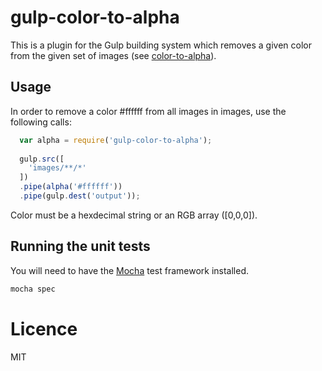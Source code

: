 gulp-color-to-alpha
===================

This is a plugin for the Gulp building system which removes a given color from the given set of images (see [color-to-alpha](http://cmtt.github.io/color-to-alpha)).

## Usage

In order to remove a color #ffffff from all images in images, use the following calls:

```js
  var alpha = require('gulp-color-to-alpha');
  
  gulp.src([
    'images/**/*'
  ])
  .pipe(alpha('#ffffff'))
  .pipe(gulp.dest('output'));

```

Color must be a hexdecimal string or an RGB array ([0,0,0]).

## Running the unit tests

You will need to have the [Mocha](http://mochajs.org/) test framework installed.

```js
mocha spec
```

# Licence

MIT

